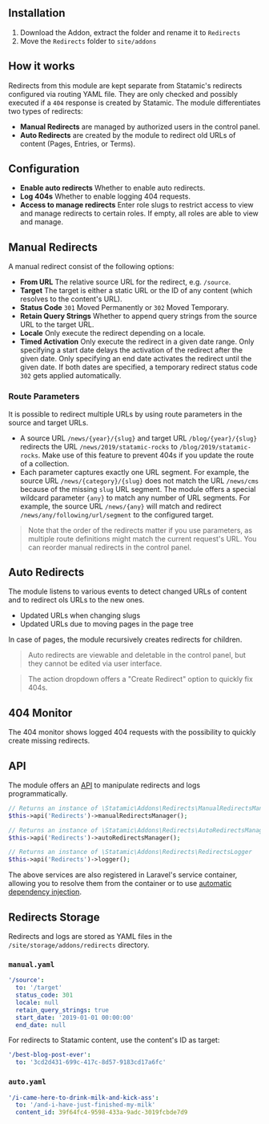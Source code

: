 ## Installation

1. Download the Addon, extract the folder and rename it to `Redirects`
2. Move the `Redirects` folder to `site/addons`

## How it works

Redirects from this module are kept separate from Statamic's redirects configured via routing YAML file.
They are only checked and possibly executed if a `404` response is created by Statamic.
The module differentiates two types of redirects:

* **Manual Redirects** are managed by authorized users in the control panel.
* **Auto Redirects** are created by the module to redirect old URLs of content (Pages, Entries, or Terms).

## Configuration

* **Enable auto redirects** Whether to enable auto redirects.
* **Log 404s** Whether to enable logging 404 requests.
* **Access to manage redirects** Enter role slugs to restrict access to view and manage redirects to certain roles.
If empty, all roles are able to view and manage.

## Manual Redirects

A manual redirect consist of the following options:

* **From URL** The relative source URL for the redirect, e.g. `/source`.
* **Target** The target is either a static URL or the ID of any content (which resolves to the content's URL).
* **Status Code** `301` Moved Permanently or `302` Moved Temporary.
* **Retain Query Strings** Whether to append query strings from the source URL to the target URL.
* **Locale** Only execute the redirect depending on a locale.
* **Timed Activation** Only execute the redirect in a given date range.
Only specifying a start date delays the activation of the redirect after the given date.
Only specifying an end date activates the redirect until the given date.
If both dates are specified, a temporary redirect status code `302` gets applied automatically.

### Route Parameters

It is possible to redirect multiple URLs by using route parameters in the source and target URLs.

* A source URL `/news/{year}/{slug}` and target URL `/blog/{year}/{slug}` redirects the URL `/news/2019/statamic-rocks`
to `/blog/2019/statamic-rocks`. Make use of this feature to prevent 404s if you update the route of a collection.
* Each parameter captures exactly one URL segment. For example, the source URL `/news/{category}/{slug}`
does not match the URL `/news/cms` because of the missing `slug` URL segment. The module
offers a special wildcard parameter `{any}` to match any number of URL segments. For example, the source URL
`/news/{any}` will match and redirect `/news/any/following/url/segment` to the configured target.

> Note that the order of the redirects matter if you use parameters, as multiple route definitions might match
the current request's URL. You can reorder manual redirects in the control panel. 

## Auto Redirects

The module listens to various events to detect changed URLs of content and to redirect ols URLs to the new ones.

* Updated URLs when changing slugs
* Updated URLs due to moving pages in the page tree

In case of pages, the module recursively creates redirects for children.

> Auto redirects are viewable and deletable in the control panel, but they cannot be edited via user interface.

> The action dropdown offers a "Create Redirect" option to quickly fix 404s. 

## 404 Monitor

The 404 monitor shows logged 404 requests with the possibility to quickly create missing redirects.

## API

The module offers an [API](https://docs.statamic.com/addons/classes/api) to manipulate redirects and logs programmatically.

```php
// Returns an instance of \Statamic\Addons\Redirects\ManualRedirectsManager
$this->api('Redirects')->manualRedirectsManager();

// Returns an instance of \Statamic\Addons\Redirects\AutoRedirectsManager
$this->api('Redirects')->autoRedirectsManager();

// Returns an instance of \Statamic\Addons\Redirects\RedirectsLogger
$this->api('Redirects')->logger();
```

The above services are also registered in Laravel's service container, allowing you to resolve them from the container
or to use [automatic dependency injection](https://laravel.com/docs/5.8/container#automatic-injection).

## Redirects Storage

Redirects and logs are stored as YAML files in the `/site/storage/addons/redirects` directory.

### `manual.yaml`

```yaml
'/source':
  to: '/target'
  status_code: 301
  locale: null
  retain_query_strings: true
  start_date: '2019-01-01 00:00:00'
  end_date: null
```

For redirects to Statamic content, use the content's ID as target:

```yaml
'/best-blog-post-ever':
  to: '3cd2d431-699c-417c-8d57-9183cd17a6fc'
```

### `auto.yaml`

```yaml
'/i-came-here-to-drink-milk-and-kick-ass':
  to: '/and-i-have-just-finished-my-milk'
  content_id: 39f64fc4-9598-433a-9adc-3019fcbde7d9
```

